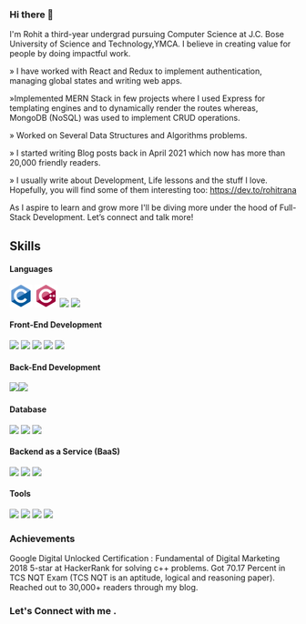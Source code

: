 ### Hi there 👋

I'm Rohit a third-year undergrad pursuing Computer Science at J.C. Bose University of Science and Technology,YMCA. I believe in creating value for people by doing impactful work.

» I have worked with React and Redux to implement authentication, managing global states and writing web apps.

»Implemented MERN Stack in few projects where I used Express for templating engines and to dynamically render the routes whereas, MongoDB (NoSQL) was used to implement CRUD operations.

» Worked on Several Data Structures and Algorithms problems.

» I started writing Blog posts back in April 2021 which now has more than 20,000 friendly readers.

» I usually write about Development, Life lessons and the stuff I love. Hopefully, you will find some of them interesting too: https://dev.to/rohitrana

As I aspire to learn and grow more I'll be diving more under the hood of Full-Stack Development. Let’s connect and talk more!

## Skills

#### Languages
  
  <img src="https://raw.githubusercontent.com/devicons/devicon/master/icons/c/c-original.svg" alt="c" width="40" height="40"/>     <img  src="https://raw.githubusercontent.com/devicons/devicon/master/icons/cplusplus/cplusplus-original.svg" alt="cplusplus" width="40" height="40"/> <img src="https://img.shields.io/badge/Python-3776AB?style=for-the-badge&logo=python&logoColor=white"/> <img src="https://img.shields.io/badge/JavaScript-323330?style=for-the-badge&logo=javascript&logoColor=F7DF1E"/>
  
#### Front-End Development
 <img src="https://img.shields.io/badge/React-20232A?style=for-the-badge&logo=react&logoColor=61DAFB"/> <img src="https://img.shields.io/badge/HTML5-E34F26?style=for-the-badge&logo=html5&logoColor=white"/> <img src="https://img.shields.io/badge/CSS3-1572B6?style=for-the-badge&logo=css3&logoColor=white"/>  <img src="https://img.shields.io/badge/Bootstrap-563D7C?style=for-the-badge&logo=bootstrap&logoColor=white"/> <img src="https://img.shields.io/badge/jQuery-0769AD?style=for-the-badge&logo=jquery&logoColor=white"/> 
  
#### Back-End Development
 <img src="https://img.shields.io/badge/Node.js-43853D?style=for-the-badge&logo=node-dot-js&logoColor=white"/><img src="https://img.shields.io/badge/Express.js-000000?style=for-the-badge&logo=express&logoColor=white"/>

#### Database
<img src="https://img.shields.io/badge/MongoDB-4EA94B?style=for-the-badge&logo=mongodb&logoColor=white"/> <img src="https://img.shields.io/badge/Mongoose-4EA94B?style=for-the-badge&logo=mongoose&logoColor=white"/> <img src="https://img.shields.io/badge/MySQL-00000F?style=for-the-badge&logo=mysql&logoColor=white"/>

#### Backend as a Service (BaaS)
<img src="https://img.shields.io/badge/firebase-ffca28?style=for-the-badge&logo=firebase&logoColor=black"/>  <img src="https://img.shields.io/badge/Heroku-430098?style=for-the-badge&logo=heroku&logoColor=white"/> <img src="https://img.shields.io/badge/Netlify-00C7B7?style=for-the-badge&logo=netlify&logoColor=white"/>

#### Tools 
<img src="https://img.shields.io/badge/Git-F05032?style=for-the-badge&logo=git&logoColor=white"/> <img src="https://img.shields.io/badge/Postman-FF6C37?style=for-the-badge&logo=Postman&logoColor=white"/>  <img src="https://img.shields.io/badge/sublime_text-%23575757.svg?&style=for-the-badge&logo=sublime-text&logoColor=important"/>  <img src="https://img.shields.io/badge/Visual_Studio_Code-0078D4?style=for-the-badge&logo=visual%20studio%20code&logoColor=white"/>

### Achievements
Google Digital Unlocked Certification : Fundamental of Digital Marketing 2018
5-star at HackerRank  for solving c++ problems.
Got 70.17 Percent in TCS NQT Exam (TCS NQT is an aptitude, logical and reasoning  paper). 
Reached out to 30,000+ readers through my blog.

### Let's Connect with me .

